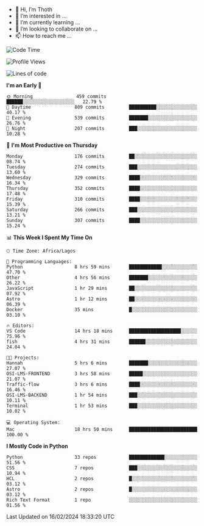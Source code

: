 <!---
thoth2357/thoth2357 is a ✨ special ✨ repository because its `README.md` (this file) appears on your GitHub profile.
You can click the Preview link to take a look at your changes.
--->

- 👋 Hi, I’m Thoth
- 👀 I’m interested in ...
- 🌱 I’m currently learning ...
- 💞️ I’m looking to collaborate on ...
- 📫 How to reach me ...




<!--START_SECTION:waka-->
![Code Time](http://img.shields.io/badge/Code%20Time-2%2C740%20hrs%2059%20mins-blue)

![Profile Views](http://img.shields.io/badge/Profile%20Views-0-blue)

![Lines of code](https://img.shields.io/badge/From%20Hello%20World%20I%27ve%20Written-30.9%20million%20lines%20of%20code-blue)

**I'm an Early 🐤** 

```text
🌞 Morning                459 commits         ██████░░░░░░░░░░░░░░░░░░░   22.79 % 
🌆 Daytime                809 commits         ██████████░░░░░░░░░░░░░░░   40.17 % 
🌃 Evening                539 commits         ███████░░░░░░░░░░░░░░░░░░   26.76 % 
🌙 Night                  207 commits         ███░░░░░░░░░░░░░░░░░░░░░░   10.28 % 
```
📅 **I'm Most Productive on Thursday** 

```text
Monday                   176 commits         ██░░░░░░░░░░░░░░░░░░░░░░░   08.74 % 
Tuesday                  274 commits         ███░░░░░░░░░░░░░░░░░░░░░░   13.60 % 
Wednesday                329 commits         ████░░░░░░░░░░░░░░░░░░░░░   16.34 % 
Thursday                 352 commits         ████░░░░░░░░░░░░░░░░░░░░░   17.48 % 
Friday                   310 commits         ████░░░░░░░░░░░░░░░░░░░░░   15.39 % 
Saturday                 266 commits         ███░░░░░░░░░░░░░░░░░░░░░░   13.21 % 
Sunday                   307 commits         ████░░░░░░░░░░░░░░░░░░░░░   15.24 % 
```


📊 **This Week I Spent My Time On** 

```text
🕑︎ Time Zone: Africa/Lagos

💬 Programming Languages: 
Python                   8 hrs 59 mins       ████████████░░░░░░░░░░░░░   47.70 % 
Other                    4 hrs 56 mins       ███████░░░░░░░░░░░░░░░░░░   26.22 % 
JavaScript               1 hr 29 mins        ██░░░░░░░░░░░░░░░░░░░░░░░   07.92 % 
Astro                    1 hr 12 mins        ██░░░░░░░░░░░░░░░░░░░░░░░   06.39 % 
Docker                   35 mins             █░░░░░░░░░░░░░░░░░░░░░░░░   03.10 % 

🔥 Editors: 
VS Code                  14 hrs 18 mins      ███████████████████░░░░░░   75.96 % 
fish                     4 hrs 31 mins       ██████░░░░░░░░░░░░░░░░░░░   24.04 % 

🐱‍💻 Projects: 
Hannah                   5 hrs 6 mins        ███████░░░░░░░░░░░░░░░░░░   27.07 % 
OSI-LMS-FRONTEND         3 hrs 58 mins       █████░░░░░░░░░░░░░░░░░░░░   21.07 % 
Traffic-flow             3 hrs 6 mins        ████░░░░░░░░░░░░░░░░░░░░░   16.46 % 
OSI-LMS-BACKEND          1 hr 54 mins        ███░░░░░░░░░░░░░░░░░░░░░░   10.11 % 
Terminal                 1 hr 53 mins        ███░░░░░░░░░░░░░░░░░░░░░░   10.02 % 

💻 Operating System: 
Mac                      18 hrs 50 mins      █████████████████████████   100.00 % 
```

**I Mostly Code in Python** 

```text
Python                   33 repos            █████████████░░░░░░░░░░░░   51.56 % 
CSS                      7 repos             ███░░░░░░░░░░░░░░░░░░░░░░   10.94 % 
HCL                      2 repos             █░░░░░░░░░░░░░░░░░░░░░░░░   03.12 % 
Astro                    2 repos             █░░░░░░░░░░░░░░░░░░░░░░░░   03.12 % 
Rich Text Format         1 repo              ░░░░░░░░░░░░░░░░░░░░░░░░░   01.56 % 
```




 Last Updated on 16/02/2024 18:33:20 UTC
<!--END_SECTION:waka-->
<!--![](http://github-profile-summary-cards.vercel.app/api/cards/profile-details?username=thoth2357&theme=2077)

![](http://github-profile-summary-cards.vercel.app/api/cards/stats?username=thoth2357&theme=2077)![](http://github-profile-summary-cards.vercel.app/api/cards/productive-time?username=thoth2357&theme=2077&utcOffset=8) -->
